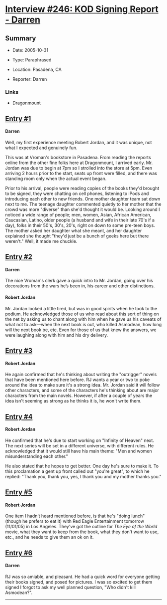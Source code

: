 # [Interview #246: KOD Signing Report - Darren](https://www.theoryland.com/intvmain.php?i=246)

## Summary

- Date: 2005-10-31

- Type: Paraphrased

- Location: Pasadena, CA

- Reporter: Darren

### Links

- [Dragonmount](http://web.archive.org/web/20051103041656/http://www.dragonmount.com/News/)


## [Entry #1](https://www.theoryland.com/intvmain.php?i=246#1)

#### Darren

Well, my first experience meeting Robert Jordan, and it was unique, not what I expected and genuinely fun.

This was at Vroman's bookstore in Pasadena. From reading the reports online from the other fine folks here at Dragonmount, I arrived early. Mr. Jordan was due to begin at 7pm so I strolled into the store at 5pm. Even arriving 2 hours prior to the start, seats up front were filled, and there was standing room only when the actual event began.

Prior to his arrival, people were reading copies of the books they'd brought to be signed, they were chatting on cell phones, listening to iPods and introducing each other to new friends. One mother daughter team sat down next to me. The teenage daughter commented quietly to her mother that the crowd was more "diverse" than she'd thought it would be. Looking around I noticed a wide range of people; men, women, Asian, African American, Caucasian, Latino, older people (a husband and wife in their late 70's if a day), folks in their 50's, 30's, 20's, right on down to some pre-teen boys. The mother asked her daughter what she meant, and her daughter explained she thought "they'd just be a bunch of geeks here but there weren't." Well, it made me chuckle.

## [Entry #2](https://www.theoryland.com/intvmain.php?i=246#2)

#### Darren

The nice Vroman's clerk gave a quick intro to Mr. Jordan, going over his decorations from the wars he’s been in, his career and other distinctions.

#### Robert Jordan

Mr. Jordan looked a little tired, but was in good spirits when he took to the podium. He acknowledged those of us who read about this sort of thing on the net by asking us to chant along with him when he gave us his caveats of what not to ask—when the next book is out, who killed Asmodean, how long will the next book be, etc. Even for those of us that knew the answers, we were laughing along with him and his dry delivery.

## [Entry #3](https://www.theoryland.com/intvmain.php?i=246#3)

#### Robert Jordan

He again confirmed that he's thinking about writing the "outrigger" novels that have been mentioned here before. RJ wants a year or two to poke around the idea to make sure it's a strong idea. Mr. Jordan said it will follow other characters, and some of the characters he's thinking about are major characters from the main novels. However, if after a couple of years the idea isn't seeming as strong as he thinks it is, he won't write them.

## [Entry #4](https://www.theoryland.com/intvmain.php?i=246#4)

#### Robert Jordan

He confirmed that he's due to start working on "Infinity of Heaven" next. The next series will be set in a different universe, with different rules. He acknowledged that it would still have his main theme: "Men and women misunderstanding each other."

He also stated that he hopes to get better. One day he's sure to make it. To this proclamation a gent up front called out "you're great", to which he replied: "Thank you, thank you, yes, I thank you and my mother thanks you."

## [Entry #5](https://www.theoryland.com/intvmain.php?i=246#5)

#### Robert Jordan

One item I hadn’t heard mentioned before, is that he's "doing lunch" (though he prefers to eat it) with Red Eagle Entertainment tomorrow (11/01/05) in Los Angeles. They've got the outline for
*The Eye of the World*
movie, what they want to keep from the book, what they don't want to use, etc., and he needs to give them an ok on it.

## [Entry #6](https://www.theoryland.com/intvmain.php?i=246#6)

#### Darren

RJ was so amiable, and pleasant. He had a quick word for everyone getting their books signed, and posed for pictures. I was so excited to get them signed I forgot to ask my well planned question, "Who didn't kill Asmodean?".


---

